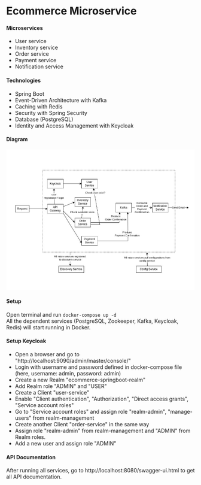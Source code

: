 
# Ecommerce Microservice

#### Microservices
- User service
- Inventory service
- Order service
- Payment service
- Notification service

#### Technologies
- Spring Boot
- Event-Driven Architecture with Kafka
- Caching with Redis
- Security with Spring Security
- Database (PostgreSQL)
- Identity and Access Management with Keycloak

#### Diagram
![Ecommerce Microservice Diagram](/doc/diagram.jpg)

#### Setup
Open terminal and run 
```docker-compose up -d```  
All the dependent services (PostgreSQL, Zookeeper, Kafka, Keycloak, Redis) will start running in Docker.  

#### Setup Keycloak
- Open a browser and go to "http://localhost:9090/admin/master/console/"
- Login with username and password defined in docker-compose file (here, username: admin, password: admin)
- Create a new Realm "ecommerce-springboot-realm"
- Add Realm role "ADMIN" and "USER"
- Create a Client "user-service"
- Enable "Client authentication", "Authorization", "Direct access grants", "Service account roles"
- Go to "Service account roles" and assign role "realm-admin", "manage-users" from realm-management
- Create another Client "order-service" in the same way
- Assign role "realm-admin" from realm-management and "ADMIN" from Realm roles.
- Add a new user and assign role "ADMIN"

#### API Documentation
After running all services, go to http://localhost:8080/swagger-ui.html to get all API documentation.